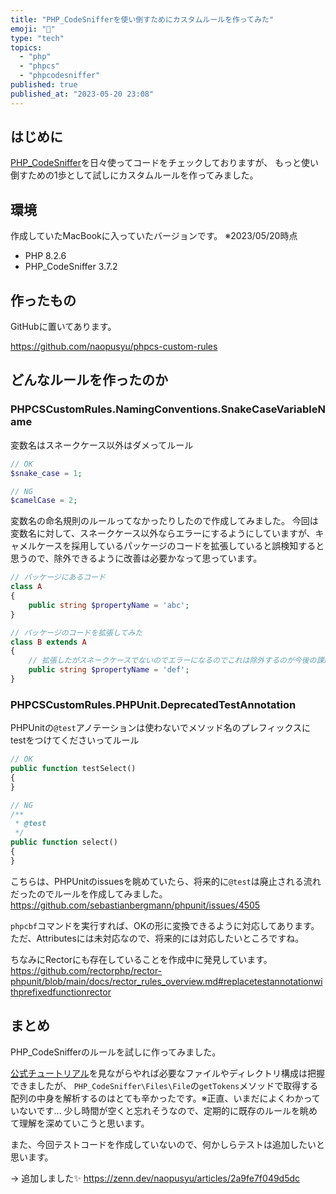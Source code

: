 ```yaml
---
title: "PHP_CodeSnifferを使い倒すためにカスタムルールを作ってみた"
emoji: "🐥"
type: "tech"
topics:
  - "php"
  - "phpcs"
  - "phpcodesniffer"
published: true
published_at: "2023-05-20 23:08"
---
```


## はじめに

[PHP_CodeSniffer](https://github.com/squizlabs/PHP_CodeSniffer)を日々使ってコードをチェックしておりますが、
もっと使い倒すための1歩として試しにカスタムルールを作ってみました。

## 環境

作成していたMacBookに入っていたバージョンです。
※2023/05/20時点

- PHP 8.2.6
- PHP_CodeSniffer 3.7.2

## 作ったもの

GitHubに置いてあります。

https://github.com/naopusyu/phpcs-custom-rules

## どんなルールを作ったのか

### PHPCSCustomRules.NamingConventions.SnakeCaseVariableName

変数名はスネークケース以外はダメってルール

```php
// OK
$snake_case = 1;

// NG
$camelCase = 2;
```

変数名の命名規則のルールってなかったりしたので作成してみました。
今回は変数名に対して、スネークケース以外ならエラーにするようにしていますが、キャメルケースを採用しているパッケージのコードを拡張していると誤検知すると思うので、除外できるように改善は必要かなって思っています。

```php
// パッケージにあるコード
class A 
{
    public string $propertyName = 'abc';
}

// パッケージのコードを拡張してみた
class B extends A
{
    // 拡張したがスネークケースでないのでエラーになるのでこれは除外するのが今後の課題
    public string $propertyName = 'def';
}
```

### PHPCSCustomRules.PHPUnit.DeprecatedTestAnnotation

PHPUnitの`@test`アノテーションは使わないでメソッド名のプレフィックスにtestをつけてくださいってルール

```php
// OK
public function testSelect()
{
}

// NG
/**
 * @test
 */
public function select()
{
}
```

こちらは、PHPUnitのissuesを眺めていたら、将来的に`@test`は廃止される流れだったのでルールを作成してみました。
https://github.com/sebastianbergmann/phpunit/issues/4505

`phpcbf`コマンドを実行すれば、OKの形に変換できるように対応してあります。
ただ、Attributesには未対応なので、将来的には対応したいところですね。

ちなみにRectorにも存在していることを作成中に発見しています。
https://github.com/rectorphp/rector-phpunit/blob/main/docs/rector_rules_overview.md#replacetestannotationwithprefixedfunctionrector

## まとめ

PHP_CodeSnifferのルールを試しに作ってみました。

[公式チュートリアル](https://github.com/squizlabs/PHP_CodeSniffer/wiki/Coding-Standard-Tutorial)を見ながらやれば必要なファイルやディレクトリ構成は把握できましたが、
`PHP_CodeSniffer\Files\File`の`getTokens`メソッドで取得する配列の中身を解析するのはとても辛かったです。※正直、いまだによくわかっていないです...
少し時間が空くと忘れそうなので、定期的に既存のルールを眺めて理解を深めていこうと思います。

また、今回テストコードを作成していないので、何かしらテストは追加したいと思います。

→ 追加しました✨
https://zenn.dev/naopusyu/articles/2a9fe7f049d5dc

